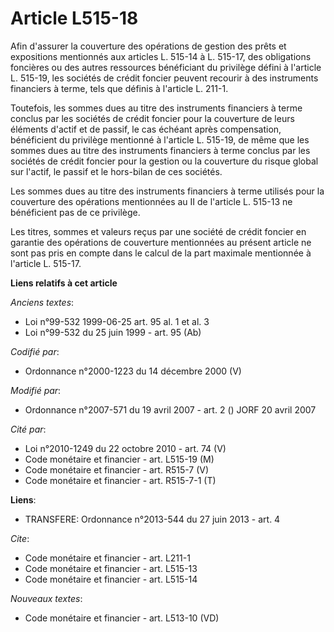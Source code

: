 # Article L515-18

Afin d'assurer la couverture des opérations de gestion des prêts et expositions mentionnés aux articles L. 515-14 à L.
515-17, des obligations foncières ou des autres ressources bénéficiant du privilège défini à l'article L. 515-19, les
sociétés de crédit foncier peuvent recourir à des instruments financiers à terme, tels que définis à l'article L. 211-1. 

Toutefois, les sommes dues au titre des instruments financiers à terme conclus par les sociétés de crédit foncier pour la
couverture de leurs éléments d'actif et de passif, le cas échéant après compensation, bénéficient du privilège mentionné à
l'article L. 515-19, de même que les sommes dues au titre des instruments financiers à terme conclus par les sociétés de
crédit foncier pour la gestion ou la couverture du risque global sur l'actif, le passif et le hors-bilan de ces sociétés. 

Les sommes dues au titre des instruments financiers à terme utilisés pour la couverture des opérations mentionnées au II de
l'article L. 515-13 ne bénéficient pas de ce privilège. 

Les titres, sommes et valeurs reçus par une société de crédit foncier en garantie des opérations de couverture mentionnées au
présent article ne sont pas pris en compte dans le calcul de la part maximale mentionnée à l'article L. 515-17.

**Liens relatifs à cet article**

_Anciens textes_:

  - Loi n°99-532 1999-06-25 art. 95 al. 1 et al. 3
  - Loi n°99-532 du 25 juin 1999 - art. 95 (Ab)

_Codifié par_:

  - Ordonnance n°2000-1223 du 14 décembre 2000 (V)

_Modifié par_:

  - Ordonnance n°2007-571 du 19 avril 2007 - art. 2 () JORF 20 avril 2007

_Cité par_:

  - Loi n°2010-1249 du 22 octobre 2010 - art. 74 (V)
  - Code monétaire et financier - art. L515-19 (M)
  - Code monétaire et financier - art. R515-7 (V)
  - Code monétaire et financier - art. R515-7-1 (T)

**Liens**:

  - TRANSFERE: Ordonnance n°2013-544 du 27 juin 2013 - art. 4

_Cite_:

  - Code monétaire et financier - art. L211-1
  - Code monétaire et financier - art. L515-13
  - Code monétaire et financier - art. L515-14

_Nouveaux textes_:

  - Code monétaire et financier - art. L513-10 (VD)
